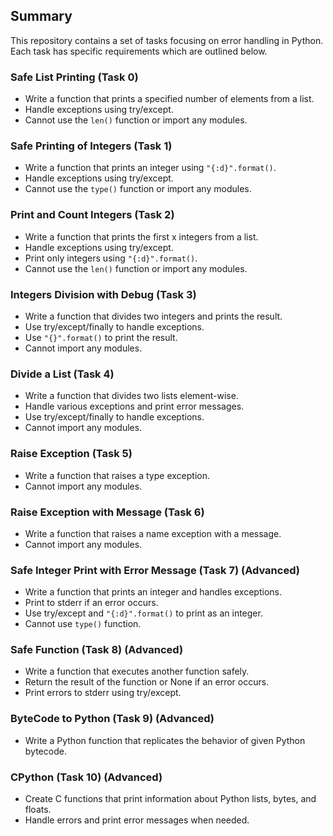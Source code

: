 ## Summary
This repository contains a set of tasks focusing on error handling in Python. Each task has specific requirements which are outlined below.

### Safe List Printing (Task 0)
- Write a function that prints a specified number of elements from a list.
- Handle exceptions using try/except.
- Cannot use the `len()` function or import any modules.

### Safe Printing of Integers (Task 1)
- Write a function that prints an integer using `"{:d}".format()`.
- Handle exceptions using try/except.
- Cannot use the `type()` function or import any modules.

### Print and Count Integers (Task 2)
- Write a function that prints the first x integers from a list.
- Handle exceptions using try/except.
- Print only integers using `"{:d}".format()`.
- Cannot use the `len()` function or import any modules.

### Integers Division with Debug (Task 3)
- Write a function that divides two integers and prints the result.
- Use try/except/finally to handle exceptions.
- Use `"{}".format()` to print the result.
- Cannot import any modules.

### Divide a List (Task 4)
- Write a function that divides two lists element-wise.
- Handle various exceptions and print error messages.
- Use try/except/finally to handle exceptions.
- Cannot import any modules.

### Raise Exception (Task 5)
- Write a function that raises a type exception.
- Cannot import any modules.

### Raise Exception with Message (Task 6)
- Write a function that raises a name exception with a message.
- Cannot import any modules.

### Safe Integer Print with Error Message (Task 7) (Advanced)
- Write a function that prints an integer and handles exceptions.
- Print to stderr if an error occurs.
- Use try/except and `"{:d}".format()` to print as an integer.
- Cannot use `type()` function.

### Safe Function (Task 8) (Advanced)
- Write a function that executes another function safely.
- Return the result of the function or None if an error occurs.
- Print errors to stderr using try/except.

### ByteCode to Python (Task 9) (Advanced)
- Write a Python function that replicates the behavior of given Python bytecode.

### CPython (Task 10) (Advanced)
- Create C functions that print information about Python lists, bytes, and floats.
- Handle errors and print error messages when needed.

